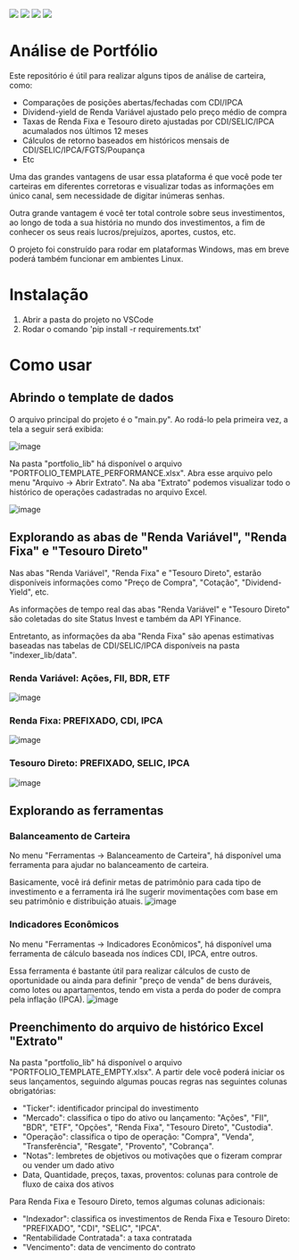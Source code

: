 [![](https://img.shields.io/static/v1?label=python&message=3.9&color=blue&logo=python)](https://docs.python.org/3/whatsnew/3.9.html)
[![](https://img.shields.io/static/v1?label=linter&message=pylint&color=green&logo=pylint)](https://github.com/PyCQA/pylint)
[![](https://img.shields.io/static/v1?label=security&message=bandit&color=yellow&logo=bandit)](https://github.com/PyCQA/bandit)
[![](https://img.shields.io/static/v1?label=testing&message=pytest&color=green&logo=pytest)](https://docs.pytest.org/en/latest/)

# **Análise de Portfólio**

Este repositório é útil para realizar alguns tipos de análise de carteira, como:
- Comparações de posições abertas/fechadas com CDI/IPCA
- Dividend-yield de Renda Variável ajustado pelo preço médio de compra
- Taxas de Renda Fixa e Tesouro direto ajustadas por CDI/SELIC/IPCA acumalados nos últimos 12 meses
- Cálculos de retorno baseados em históricos mensais de CDI/SELIC/IPCA/FGTS/Poupança
- Etc

Uma das grandes vantagens de usar essa plataforma é que você pode ter carteiras em diferentes corretoras e visualizar todas as informações em único canal, sem necessidade de digitar inúmeras senhas.

Outra grande vantagem é você ter total controle sobre seus investimentos, ao longo de toda a sua história no mundo dos investimentos, a fim de conhecer os seus reais lucros/prejuízos, aportes, custos, etc.

O projeto foi construído para rodar em plataformas Windows, mas em breve poderá também funcionar em ambientes Linux.


# **Instalação**

1. Abrir a pasta do projeto no VSCode
1. Rodar o comando 'pip install -r requirements.txt'


# **Como usar**
## **Abrindo o template de dados**
O arquivo principal do projeto é o "main.py". Ao rodá-lo pela primeira vez, a tela a seguir será exibida:

![image](https://user-images.githubusercontent.com/70613924/169663075-d2b07fbe-6e97-475e-a9d5-f269873d5d65.png)

Na pasta "portfolio_lib" há disponível o arquivo "PORTFOLIO_TEMPLATE_PERFORMANCE.xlsx". Abra esse arquivo pelo menu "Arquivo -> Abrir Extrato". Na aba "Extrato" podemos visualizar todo o histórico de operações cadastradas no arquivo Excel.

![image](https://user-images.githubusercontent.com/70613924/169663208-84436554-aa33-4bbd-ace1-0520ea7687c1.png)


## **Explorando as abas de "Renda Variável", "Renda Fixa" e "Tesouro Direto"**

Nas abas "Renda Variável", "Renda Fixa" e "Tesouro Direto", estarão disponíveis informações como "Preço de Compra", "Cotação", "Dividend-Yield", etc.

As informações de tempo real das abas "Renda Variável" e "Tesouro Direto" são coletadas do site Status Invest e também da API YFinance.

Entretanto, as informações da aba "Renda Fixa" são apenas estimativas baseadas nas tabelas de CDI/SELIC/IPCA disponíveis na pasta "indexer_lib/data".

### **Renda Variável: Ações, FII, BDR, ETF**
![image](https://user-images.githubusercontent.com/70613924/169663264-e85ee3c8-e358-4390-96fb-16c5123a78f7.png)

### **Renda Fixa: PREFIXADO, CDI, IPCA**
![image](https://user-images.githubusercontent.com/70613924/169663457-1cf382d2-ba40-451e-96aa-2a5e2e07bda2.png)

### **Tesouro Direto: PREFIXADO, SELIC, IPCA**
![image](https://user-images.githubusercontent.com/70613924/169663465-6add51b3-3819-49ba-8001-8206a7103841.png)


## **Explorando as ferramentas**

### **Balanceamento de Carteira**
No menu "Ferramentas -> Balanceamento de Carteira", há disponível uma ferramenta para ajudar no balanceamento de carteira.

Basicamente, você irá definir metas de patrimônio para cada tipo de investimento e a ferramenta irá lhe sugerir movimentações com base em seu patrimônio e distribuição atuais.
![image](https://user-images.githubusercontent.com/70613924/169664005-4328f4e0-7502-4a52-a9e5-220a313e6d91.png)

### **Indicadores Econômicos**
No menu "Ferramentas -> Indicadores Econômicos", há disponível uma ferramenta de cálculo baseada nos índices CDI, IPCA, entre outros.

Essa ferramenta é bastante útil para realizar cálculos de custo de oportunidade ou ainda para definir "preço de venda" de bens duráveis, como lotes ou apartamentos, tendo em vista a perda do poder de compra pela inflação (IPCA).
![image](https://user-images.githubusercontent.com/70613924/169663702-6b8a8f52-657f-4c2f-8be4-5f62a89b8bef.png)


## **Preenchimento do arquivo de histórico Excel "Extrato"**
Na pasta "portfolio_lib" há disponível o arquivo "PORTFOLIO_TEMPLATE_EMPTY.xlsx". A partir dele você poderá iniciar os seus lançamentos, seguindo algumas poucas regras nas seguintes colunas obrigatórias:
- "Ticker": identificador principal do investimento
- "Mercado": classifica o tipo do ativo ou lançamento: "Ações", "FII", "BDR", "ETF", "Opções", "Renda Fixa", "Tesouro Direto", "Custodia".
- "Operação": classifica o tipo de operação: "Compra", "Venda", "Transferência", "Resgate", "Provento", "Cobrança".
- "Notas": lembretes de objetivos ou motivações que o fizeram comprar ou vender um dado ativo
- Data, Quantidade, preços, taxas, proventos: colunas para controle de fluxo de caixa dos ativos

Para Renda Fixa e Tesouro Direto, temos algumas colunas adicionais:
- "Indexador": classifica os investimentos de Renda Fixa e Tesouro Direto: "PREFIXADO", "CDI", "SELIC", "IPCA".
- "Rentabilidade Contratada": a taxa contratada
- "Vencimento": data de vencimento do contrato
